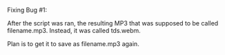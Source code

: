 
Fixing Bug #1:

After the script was ran, the resulting MP3 that was supposed to be called
filename.mp3. Instead, it was called tds.webm. 

Plan is to get it to save as filename.mp3 again. 
